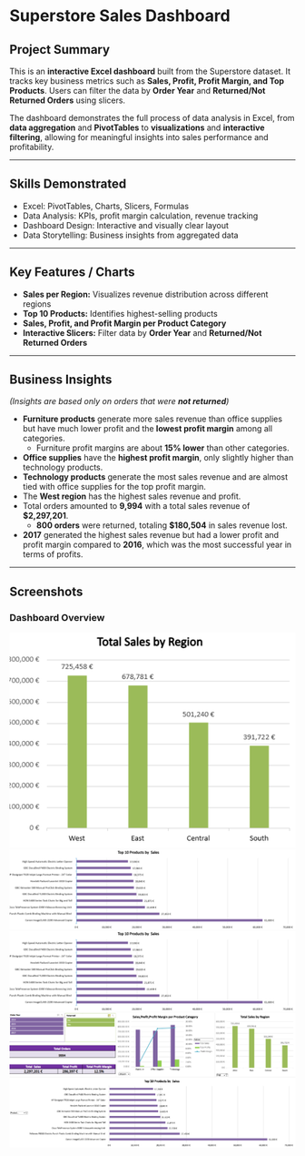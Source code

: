 # Superstore Sales Dashboard

## Project Summary
This is an **interactive Excel dashboard** built from the Superstore dataset. It tracks key business metrics such as **Sales, Profit, Profit Margin, and Top Products**. Users can filter the data by **Order Year** and **Returned/Not Returned Orders** using slicers.

The dashboard demonstrates the full process of data analysis in Excel, from **data aggregation** and **PivotTables** to **visualizations** and **interactive filtering**, allowing for meaningful insights into sales performance and profitability.

---

## Skills Demonstrated
- Excel: PivotTables, Charts, Slicers, Formulas  
- Data Analysis: KPIs, profit margin calculation, revenue tracking  
- Dashboard Design: Interactive and visually clear layout  
- Data Storytelling: Business insights from aggregated data  

---

## Key Features / Charts
- **Sales per Region:** Visualizes revenue distribution across different regions  
- **Top 10 Products:** Identifies highest-selling products  
- **Sales, Profit, and Profit Margin per Product Category**  
- **Interactive Slicers:** Filter data by **Order Year** and **Returned/Not Returned Orders**  

---

## Business Insights
*(Insights are based only on orders that were **not returned**)*  

- **Furniture products** generate more sales revenue than office supplies but have much lower profit and the **lowest profit margin** among all categories.  
  - Furniture profit margins are about **15% lower** than other categories.  
- **Office supplies** have the **highest profit margin**, only slightly higher than technology products.  
- **Technology products** generate the most sales revenue and are almost tied with office supplies for the top profit margin.  
- The **West region** has the highest sales revenue and profit.  
- Total orders amounted to **9,994** with a total sales revenue of **$2,297,201**.  
  - **800 orders** were returned, totaling **$180,504** in sales revenue lost.  
- **2017** generated the highest sales revenue but had a lower profit and profit margin compared to **2016**, which was the most successful year in terms of profits.   

---

## Screenshots
### Dashboard Overview
![Sales per Region](https://github.com/LukeTritsis13/Superstore_Excel_Dashboard/blob/main/Sales%20by%20region.png)
![Top 10 Products](https://github.com/LukeTritsis13/Superstore_Excel_Dashboard/blob/main/Top%2010%20Products.png)
![Profit Margin per Category](https://github.com/LukeTritsis13/Superstore_Excel_Dashboard/blob/main/Top%2010%20Products.png)
![Dashboard](https://github.com/LukeTritsis13/Superstore_Excel_Dashboard/blob/main/Dashboard.png)

